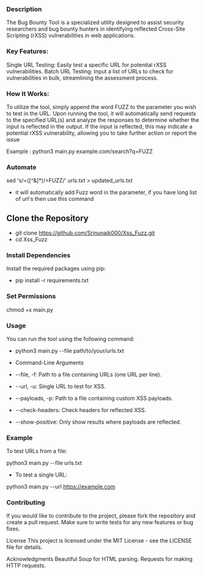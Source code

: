 ### Description
The Bug Bounty Tool is a specialized utility designed to assist security researchers and bug bounty hunters in identifying reflected Cross-Site Scripting (rXSS) vulnerabilities in web applications.

### Key Features:
Single URL Testing: Easily test a specific URL for potential rXSS vulnerabilities.
Batch URL Testing: Input a list of URLs to check for vulnerabilities in bulk, streamlining the assessment process.

### How It Works:
To utilize the tool, simply append the word FUZZ to the parameter you wish to test in the URL. Upon running the tool, it will automatically send requests to the specified URL(s) and analyze the responses to determine whether the input is reflected in the output. If the input is reflected, this may indicate a potential rXSS vulnerability, allowing you to take further action or report the issue

Example : python3 main.py example.com/search?q=FUZZ


### Automate
sed 's/=\([^&]*\)/=FUZZ/' urls.txt > updated_urls.txt
- it will automatically add Fuzz word in the parameter, if you have long list of url's then use this command

## Clone the Repository

- git clone https://github.com/Srinunaik000/Xss_Fuzz.git
- cd Xss_Fuzz


### Install Dependencies
Install the required packages using pip:

- pip install -r requirements.txt

### Set Permissions
chmod +x main.py


### Usage
You can run the tool using the following command:

- python3 main.py --file path/to/your/urls.txt

- Command-Line Arguments
- --file, -f: Path to a file containing URLs (one URL per line).
- --url, -u: Single URL to test for XSS.
- --payloads, -p: Path to a file containing custom XSS payloads.
- --check-headers: Check headers for reflected XSS.
- --show-positive: Only show results where payloads are reflected.


### Example
To test URLs from a file:

python3 main.py --file urls.txt
- To test a single URL:

python3 main.py --url https://example.com

### Contributing
If you would like to contribute to the project, please fork the repository and create a pull request. Make sure to write tests for any new features or bug fixes.

License
This project is licensed under the MIT License - see the LICENSE file for details.

Acknowledgments
Beautiful Soup for HTML parsing.
Requests for making HTTP requests.
